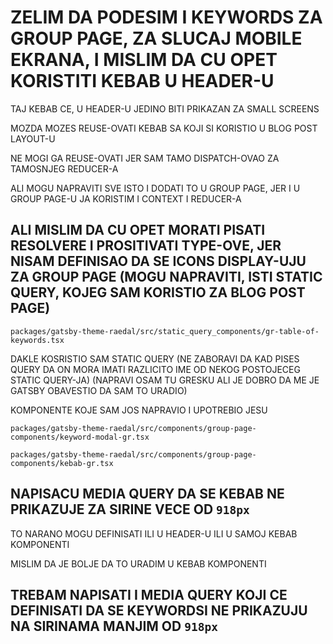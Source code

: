 # ZELIM DA PODESIM I KEYWORDS ZA GROUP PAGE, ZA SLUCAJ MOBILE EKRANA, I MISLIM DA CU OPET KORISTITI KEBAB U HEADER-U

TAJ KEBAB CE, U HEADER-U JEDINO BITI PRIKAZAN ZA SMALL SCREENS

MOZDA MOZES REUSE-OVATI KEBAB SA KOJI SI KORISTIO U BLOG POST LAYOUT-U

NE MOGI GA REUSE-OVATI JER SAM TAMO DISPATCH-OVAO ZA TAMOSNJEG REDUCER-A

ALI MOGU NAPRAVITI SVE ISTO I DODATI TO U GROUP PAGE, JER I U GROUP PAGE-U JA KORISTIM I CONTEXT I REDUCER-A

## ALI MISLIM DA CU OPET MORATI PISATI RESOLVERE I PROSITIVATI TYPE-OVE, JER NISAM DEFINISAO DA SE ICONS DISPLAY-UJU ZA GROUP PAGE (**MOGU NAPRAVITI, ISTI STATIC QUERY, KOJEG SAM KORISTIO ZA BLOG POST PAGE**)

`packages/gatsby-theme-raedal/src/static_query_components/gr-table-of-keywords.tsx`

DAKLE KOSRISTIO SAM STATIC QUERY (NE ZABORAVI DA KAD PISES QUERY DA ON MORA IMATI RAZLICITO IME OD NEKOG POSTOJECEG STATIC QUERY-JA) (NAPRAVI OSAM TU GRESKU ALI JE DOBRO DA ME JE GATSBY OBAVESTIO DA SAM TO URADIO)

KOMPONENTE KOJE SAM JOS NAPRAVIO I UPOTREBIO JESU

`packages/gatsby-theme-raedal/src/components/group-page-components/keyword-modal-gr.tsx`

`packages/gatsby-theme-raedal/src/components/group-page-components/kebab-gr.tsx`

## NAPISACU MEDIA QUERY DA SE KEBAB NE PRIKAZUJE ZA SIRINE VECE OD `918px`

TO NARANO MOGU DEFINISATI ILI U HEADER-U ILI U SAMOJ KEBAB KOMPONENTI

MISLIM DA JE BOLJE DA TO URADIM U KEBAB KOMPONENTI

## TREBAM NAPISATI I MEDIA QUERY KOJI CE DEFINISATI DA SE KEYWORDSI NE PRIKAZUJU NA SIRINAMA MANJIM OD `918px`

